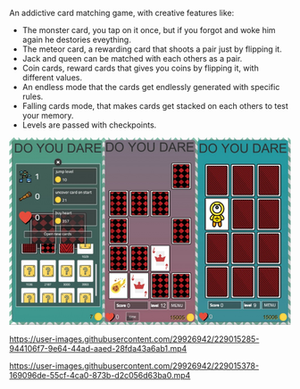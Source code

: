 An addictive card matching game, with creative features like:

- The monster card, you tap on it once, but if you forgot and woke him again he destories eveything.
- The meteor card, a rewarding card that shoots a pair just by flipping it.
- Jack and queen can be matched with each others as a pair.
- Coin cards, reward cards that gives you coins by flipping it, with different values.
- An endless mode that the cards get endlessly generated with specific rules.
- Falling cards mode, that makes cards get stacked on each others to test your memory.
- Levels are passed with checkpoints.

![](Screenshots/image_fixed_width.jpg)

https://user-images.githubusercontent.com/29926942/229015285-944106f7-9e64-44ad-aaed-28fda43a6ab1.mp4

https://user-images.githubusercontent.com/29926942/229015378-169096de-55cf-4ca0-873b-d2c056d63ba0.mp4
